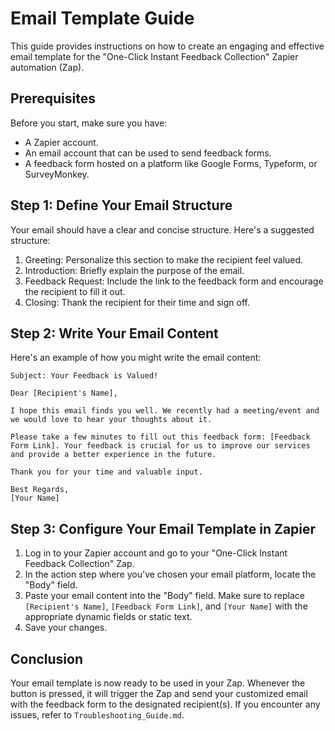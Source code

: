 # Email Template Guide

This guide provides instructions on how to create an engaging and effective email template for the "One-Click Instant Feedback Collection" Zapier automation (Zap).

## Prerequisites

Before you start, make sure you have:

- A Zapier account.
- An email account that can be used to send feedback forms.
- A feedback form hosted on a platform like Google Forms, Typeform, or SurveyMonkey.

## Step 1: Define Your Email Structure

Your email should have a clear and concise structure. Here's a suggested structure:

1. Greeting: Personalize this section to make the recipient feel valued.
2. Introduction: Briefly explain the purpose of the email.
3. Feedback Request: Include the link to the feedback form and encourage the recipient to fill it out.
4. Closing: Thank the recipient for their time and sign off.

## Step 2: Write Your Email Content

Here's an example of how you might write the email content:

```
Subject: Your Feedback is Valued!

Dear [Recipient's Name],

I hope this email finds you well. We recently had a meeting/event and we would love to hear your thoughts about it.

Please take a few minutes to fill out this feedback form: [Feedback Form Link]. Your feedback is crucial for us to improve our services and provide a better experience in the future.

Thank you for your time and valuable input.

Best Regards,
[Your Name]
```

## Step 3: Configure Your Email Template in Zapier

1. Log in to your Zapier account and go to your "One-Click Instant Feedback Collection" Zap.
2. In the action step where you've chosen your email platform, locate the "Body" field.
3. Paste your email content into the "Body" field. Make sure to replace `[Recipient's Name]`, `[Feedback Form Link]`, and `[Your Name]` with the appropriate dynamic fields or static text.
4. Save your changes.

## Conclusion

Your email template is now ready to be used in your Zap. Whenever the button is pressed, it will trigger the Zap and send your customized email with the feedback form to the designated recipient(s). If you encounter any issues, refer to `Troubleshooting_Guide.md`.
